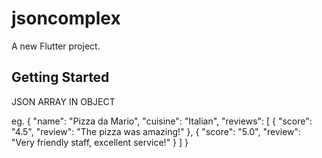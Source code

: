 # jsoncomplex

A new Flutter project.

## Getting Started

JSON ARRAY IN OBJECT

eg. 
{
"name": "Pizza da Mario",
"cuisine": "Italian",
"reviews": [
{
"score": "4.5",
"review": "The pizza was amazing!"
},
{
"score": "5.0",
"review": "Very friendly staff, excellent service!"
}
]
}
